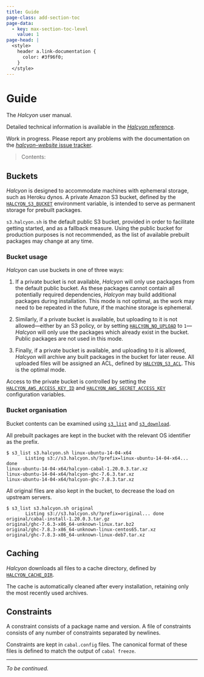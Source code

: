 ```yaml
---
title: Guide
page-class: add-section-toc
page-data:
  - key: max-section-toc-level
    value: 1
page-head: |
  <style>
    header a.link-documentation {
      color: #3f96f0;
    }
  </style>
---
```



Guide
=====

The _Halcyon_ user manual.

Detailed technical information is available in the [_Halcyon_ reference](documentation/reference/).

Work in progress.  Please report any problems with the documentation on the [_halcyon-website_ issue tracker](https://github.com/mietek/halcyon-website/issues/).

> Contents:




Buckets
-------

_Halcyon_ is designed to accommodate machines with ephemeral storage, such as Heroku dynos.  A private Amazon S3 bucket, defined by the [`HALCYON_S3_BUCKET`](documentation/reference/#halcyon_s3_bucket) environment variable, is intended to serve as permanent storage for prebuilt packages.

`s3.halcyon.sh` is the default public S3 bucket, provided in order to facilitate getting started, and as a fallback measure.  Using the public bucket for production purposes is not recommended, as the list of available prebuilt packages may change at any time.


### Bucket usage

_Halcyon_ can use buckets in one of three ways:

1.  If a private bucket is not available, _Halcyon_ will only use packages from the default public bucket.  As these packages cannot contain all potentially required dependencies, _Halcyon_ may build additional packages during installation.  This mode is not optimal, as the work may need to be repeated in the future, if the machine storage is ephemeral.

2.  Similarly, if a private bucket is available, but uploading to it is not allowed—either by an S3 policy, or by setting [`HALCYON_NO_UPLOAD`](documentation/reference/#halcyon_no_upload) to `1`—_Halcyon_ will only use the packages which already exist in the bucket.  Public packages are not used in this mode.

3.  Finally, if a private bucket is available, and uploading to it is allowed, _Halcyon_ will archive any built packages in the bucket for later reuse.  All uploaded files will be assigned an ACL, defined by [`HALCYON_S3_ACL`](documentation/reference/#halcyon_s3_acl).  This is the optimal mode.

Access to the private bucket is controlled by setting the [`HALCYON_AWS_ACCESS_KEY_ID`](documentation/reference/#halcyon_aws_access_key_id) and [`HALCYON_AWS_SECRET_ACCESS_KEY`](documentation/reference/#halcyon_aws_secret_access_key) configuration variables.


### Bucket organisation

Bucket contents can be examined using [`s3_list`](documentation/library-reference/#s3_list) and [`s3_download`](documentation/library-reference/#s3_download).

All prebuilt packages are kept in the bucket with the relevant OS identifier as the prefix.
```
$ s3_list s3.halcyon.sh linux-ubuntu-14-04-x64
       Listing s3://s3.halcyon.sh/?prefix=linux-ubuntu-14-04-x64... done
linux-ubuntu-14-04-x64/halcyon-cabal-1.20.0.3.tar.xz
linux-ubuntu-14-04-x64/halcyon-ghc-7.6.3.tar.xz
linux-ubuntu-14-04-x64/halcyon-ghc-7.8.3.tar.xz
```

All original files are also kept in the bucket, to decrease the load on upstream servers.
```
$ s3_list s3.halcyon.sh original
       Listing s3://s3.halcyon.sh/?prefix=original... done
original/cabal-install-1.20.0.3.tar.gz
original/ghc-7.6.3-x86_64-unknown-linux.tar.bz2
original/ghc-7.8.3-x86_64-unknown-linux-centos65.tar.xz
original/ghc-7.8.3-x86_64-unknown-linux-deb7.tar.xz
```




Caching
-------

_Halcyon_ downloads all files to a cache directory, defined by [`HALCYON_CACHE_DIR`](documentation/reference/#halcyon_cache_dir).

The cache is automatically cleaned after every installation, retaining only the most recently used archives.




Constraints
-----------

A constraint consists of a package name and version.  A file of constraints consists of any number of constraints separated by newlines.

Constraints are kept in `cabal.config` files.  The canonical format of these files is defined to match the output of `cabal freeze`.




---

_To be continued._
